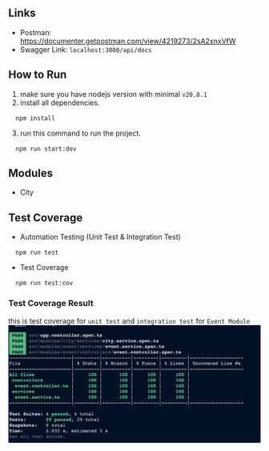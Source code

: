 ## Links
- Postman: https://documenter.getpostman.com/view/4219273/2sA2xnxVfW
- Swagger Link: `localhost:3000/api/docs`

## How to Run

1. make sure you have nodejs version with minimal `v20.8.1`
2. install all dependencies.
```shell
  npm install
```
3. run this command to run the project.
```shell
  npm run start:dev
```

## Modules
- City

## Test Coverage
- Automation Testing (Unit Test & Integration Test)
```shell
  npm run test
```

- Test Coverage
```
  npm run test:cov
```

### Test Coverage Result
this is test coverage for `unit test` and `integration test` for `Event Module`
![Alt text](image.png)